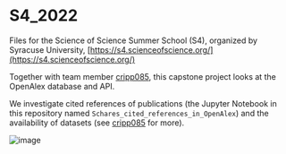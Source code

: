# S4_2022
Files for the Science of Science Summer School (S4), organized by Syracuse University, [https://s4.scienceofscience.org/](https://s4.scienceofscience.org/)

Together with team member [cripp085](https://github.com/cripp085/S4_2022), this capstone project looks at the OpenAlex database and API.

We investigate cited references of publications (the Jupyter Notebook in this repository named `Schares_cited_references_in_OpenAlex`) and the availability of datasets (see [cripp085](https://github.com/cripp085/S4_2022) for more).

![image](https://user-images.githubusercontent.com/38474105/184199419-37fe2a76-e123-48c8-8e84-047ac56d12ca.png)
